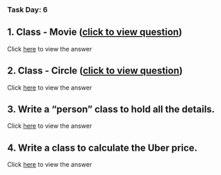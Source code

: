 ### Task Day: 6

## 1. Class - Movie ([click to view question](https://github.com/rvsp/typescript-oops/blob/master/Practice/Movie.md))
Click [here](https://github.com/Sharavanakumar35/day-6-task/edit/main/movieClass.js) to view the answer

## 2. Class - Circle ([click to view question](https://github.com/rvsp/typescript-oops/blob/master/images/ClassDiagram_Circle.png))
Click [here](https://github.com/Sharavanakumar35/day-6-task/edit/main/circleClass.js) to view the answer

## 3. Write a “person” class to hold all the details. 
Click [here](https://github.com/Sharavanakumar35/day-6-task/edit/main/resume.js) to view the answer

## 4. Write a class to calculate the Uber price.
Click [here](https://github.com/Sharavanakumar35/day-6-task/edit/main/uberPrice.js) to view the answer
